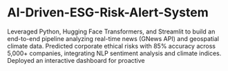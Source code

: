 # AI-Driven-ESG-Risk-Alert-System
Leveraged Python, Hugging Face Transformers, and Streamlit to build an end-to-end pipeline analyzing real-time news (GNews API) and geospatial climate data. Predicted corporate ethical risks with 85% accuracy across 5,000+ companies, integrating NLP sentiment analysis and climate indices. Deployed an interactive dashboard for proactive 

